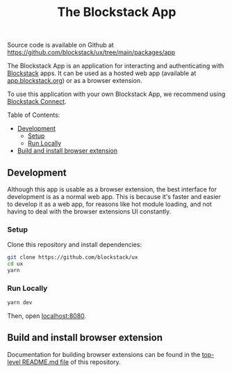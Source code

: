 <div align="center" style="margin-bottom: 50px;">

# The Blockstack App

</div>

Source code is available on Github at https://github.com/blockstack/ux/tree/main/packages/app

The Blockstack App is an application for interacting and authenticating with [Blockstack](https://blockstack.org) apps. It can be used as a hosted web app (available at [app.blockstack.org](https://app.blockstack.org)) or as a browser extension.

To use this application with your own Blockstack App, we recommend using [Blockstack Connect](https://github.com/blockstack/ux/packages/connect).

Table of Contents:

<!-- TOC depthFrom:2 -->

- [Development](#development)
  - [Setup](#setup)
  - [Run Locally](#run-locally)
- [Build and install browser extension](#build-and-install-browser-extension)

<!-- /TOC -->

## Development

Although this app is usable as a browser extension, the best interface for development is as a normal web app. This is because it's faster and easier to develop it as a web app, for reasons like hot module loading, and not having to deal with the browser extensions UI constantly.

### Setup

Clone this repository and install dependencies:

```bash
git clone https://github.com/blockstack/ux
cd ux
yarn
```

### Run Locally

```bash
yarn dev
```

Then, open [localhost:8080](http://localhost:8080).

## Build and install browser extension

Documentation for building browser extensions can be found in the [top-level README.md file](https://github.com/blockstack/ux/tree/main#building-browser-extensions) of this repository.
